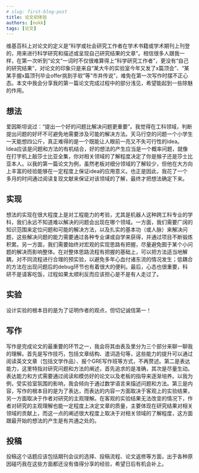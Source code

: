 ```yaml
---
# slug: first-blog-post
title: 论文初体验
authors: [nokk]
tags: [论文]
---
```


维基百科上对论文的定义是“科学或社会研究工作者在学术书籍或学术期刊上刊登的，用来进行科学研究和描述或呈现自己研究结果的文章”。相信很多人跟我一样，在第一次听到“论文”一词时不仅很难算得上“科学研究工作者”，更没有“自己的研究结果”，对论文的印象只是来自“某大牛的实验室今年又发了x篇顶会”、“某某手握x篇顶刊毕业offer挑到手软”等“市井传说”，难免在第一次写作时摆不正心态。本文中我会分享我的第一篇论文完成过程中的部分浅见，希望能起到一些除魅的作用。
<!--truncate-->

## 想法

爱因斯坦说过：“提出一个好的问题比解决问题更重要”。我觉得在工科领域，判断提出问题的好坏不可避免地需要涉及可能的解决方法。天马行空的问题一个小学生一天能想四公斤，真正难得的是一个既能让人眼前一亮又不失可行性的idea。Idea应该是问题和方法的有机结合，好的想法的产生应当是一个概率问题，就像在打字机上敲莎士比亚全集，你对相关领域的了解程度决定了你是猴子还是莎士比亚本人。以我的第一篇论文为例，虽然老板对细分领域的了解较少，但他在大方向上丰富的经验能够在一定程度上保证idea的应用意义。也正是因此，我花了一个多月的时间通过阅读复现文献来保证对该领域的了解，最终才把想法确定下来。

## 实现

想法的实现在很大程度上是对工程能力的考验，尤其是机器人这种跨工科专业的学科，我们永远不知道难以解决的问题会出现在哪个领域。一方面，我们需要广阔的知识范围来定位问题和可能的解决方法，以及扎实的基本功（或人脉）来解决问题，这些解决问题的能力需要通过各种专业课或自学来获得，并通过项目不断锻炼积累。另一方面，我们需要始终对宏观的实现思路有把握，尽量避免囿于某个小问题的解决而影响整体。在对整体思路流程有把握的基础上，可以把方法适当地解耦，对不同流程进行合理的预实验，以避免多年心血付诸东流的情况发生；低耦合的方法在出现问题后的debug环节也有着很大的便利。最后，心态也很重要，科研不是请客吃饭，过程如果太顺利反而应该担心是不是有人走过了。

## 实验

设计实验的根本目的是为了证明作者的观点，但切记诚信第一！

## 写作

写作是完成论文的最重要的环节之一，我会将其由表及里分为三个部分来聊一聊我的理解。首先是写作技巧，包括文章结构、遣词造句等，这些能力的提升可以通过阅读英文文章（包括文学作品）、报个GRE写作班等方式，不再赘述。第二是表达能力，这里特指对研究问题和方法的阐述，首先追求的是准确，其次是尽量生动。表达能力和方式需要通过阅读和模仿好的论文以及老板的指导来逐渐培养。以我为例，受实验室氛围的影响，我会倾向于通过数学语言来描述问题和方法。第三是内容，写作的根本目的是为了表达，而表达的内容一方面取决于客观上的实验结果，另一方面取决于作者对研究的主观理解。在客观的实验结果无法改变的情况下，作者对研究的主观理解也能一定程度上决定文章的质量，主要体现在研究结果对相关领域的贡献上，而这一点的阐述很大程度上取决于对相关领域的了解程度，这方面跟最开始的想法的产生是有共通之处的。

## 投稿

投稿这个话题应该包括期刊会议的选择、投稿流程、论文返修等方面，出于各种原因碰巧我在这些方面都还没有值得分享的经验，希望日后有机会补上。
